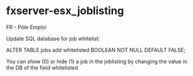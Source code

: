 # fxserver-esx_joblisting
FR - Pôle Emploi

Update SQL database for job whitelist:

ALTER TABLE jobs add whitelisted BOOLEAN NOT NULL DEFAULT FALSE;

You can show (0) or hide (1) a job in the joblisting by changing the value in the DB of the field whitelisted
